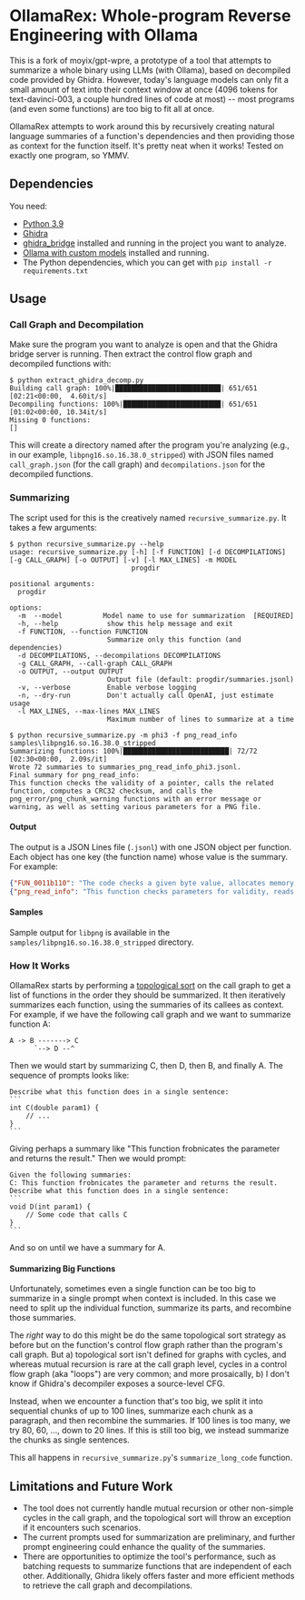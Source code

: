 # OllamaRex: Whole-program Reverse Engineering with Ollama

This is a fork of moyix/gpt-wpre, a prototype of a tool that attempts to summarize a whole binary using LLMs (with Ollama), based on decompiled code provided by Ghidra. However, today's language models can only fit a small amount of text into their context window at once (4096 tokens for text-davinci-003, a couple hundred lines of code at most) -- most programs (and even some functions) are too big to fit all at once.

OllamaRex attempts to work around this by recursively creating natural language summaries of a function's dependencies and then providing those as context for the function itself. It's pretty neat when it works! Tested on exactly one program, so YMMV.

## Dependencies

You need:
* [Python 3.9](https://www.python.org/downloads/release/python-390/)
* [Ghidra](https://ghidra-sre.org/)
* [ghidra_bridge](https://github.com/justfoxing/ghidra_bridge) installed and running in the project you want to analyze.
* [Ollama with custom models](https://ollama.com/library/phi3) installed and running.
* The Python dependencies, which you can get with `pip install -r requirements.txt`

## Usage

### Call Graph and Decompilation

Make sure the program you want to analyze is open and that the Ghidra bridge server is running. Then extract the control flow graph and decompiled functions with:

```console
$ python extract_ghidra_decomp.py
Building call graph: 100%|██████████████████████████| 651/651 [02:21<00:00,  4.60it/s]
Decompiling functions: 100%|████████████████████████| 651/651 [01:02<00:00, 10.34it/s]
Missing 0 functions:
[]
```

This will create a directory named after the program you're analyzing (e.g., in our example, `libpng16.so.16.38.0_stripped`) with JSON files named `call_graph.json` (for the call graph) and `decompilations.json` for the decompiled functions.

### Summarizing

The script used for this is the creatively named `recursive_summarize.py`. It takes a few arguments:

```console
$ python recursive_summarize.py --help
usage: recursive_summarize.py [-h] [-f FUNCTION] [-d DECOMPILATIONS] [-g CALL_GRAPH] [-o OUTPUT] [-v] [-l MAX_LINES] -m MODEL
                              progdir

positional arguments:
  progdir

options:
  -m  --model          Model name to use for summarization  [REQUIRED]
  -h, --help            show this help message and exit
  -f FUNCTION, --function FUNCTION
                        Summarize only this function (and dependencies)
  -d DECOMPILATIONS, --decompilations DECOMPILATIONS
  -g CALL_GRAPH, --call-graph CALL_GRAPH
  -o OUTPUT, --output OUTPUT
                        Output file (default: progdir/summaries.jsonl)
  -v, --verbose         Enable verbose logging
  -n, --dry-run         Don't actually call OpenAI, just estimate usage
  -l MAX_LINES, --max-lines MAX_LINES
                        Maximum number of lines to summarize at a time
```

```console
$ python recursive_summarize.py -m phi3 -f png_read_info samples\libpng16.so.16.38.0_stripped
Summarizing functions: 100%|██████████████████████████| 72/72 [02:30<00:00,  2.09s/it]
Wrote 72 summaries to summaries_png_read_info_phi3.jsonl.
Final summary for png_read_info:
This function checks the validity of a pointer, calls the related function, computes a CRC32 checksum, and calls the png_error/png_chunk_warning functions with an error message or warning, as well as setting various parameters for a PNG file.
```

#### Output

The output is a JSON Lines file (`.jsonl`) with one JSON object per function. Each object has one key (the function name) whose value is the summary. For example:

```json
{"FUN_0011b110": "The code checks a given byte value, allocates memory, reads data from a given pointer, checks two arrays for consistency, modifies certain bits from a given parameter, calculates a CRC32 checksum, and calls the png_chunk_benign_error() function with a message based on the zlib return code."}
{"png_read_info": "This function checks parameters for validity, reads data, calculates a CRC32 checksum, allocates memory, and sets values for various parameters."}
```

#### Samples

Sample output for `libpng` is available in the `samples/libpng16.so.16.38.0_stripped` directory.

### How It Works

OllamaRex starts by performing a [topological sort](https://en.wikipedia.org/wiki/Topological_sorting) on the call graph to get a list of functions in the order they should be summarized. It then iteratively summarizes each function, using the summaries of its callees as context. For example, if we have the following call graph and we want to summarize function A:

```
A -> B -------> C
      `--> D --^
```

Then we would start by summarizing C, then D, then B, and finally A. The sequence of prompts looks like:

````
Describe what this function does in a single sentence:
```
int C(double param1) {
    // ...
}
```
````

Giving perhaps a summary like "This function frobnicates the parameter and returns the result." Then we would prompt:

````
Given the following summaries:
C: This function frobnicates the parameter and returns the result.
Describe what this function does in a single sentence:
```
void D(int param1) {
    // Some code that calls C
}
```
````

And so on until we have a summary for A.

#### Summarizing Big Functions

Unfortunately, sometimes even a single function can be too big to summarize in a single prompt when context is included. In this case we need to split up the individual function, summarize its parts, and recombine those summaries.

The *right* way to do this might be do the same topological sort strategy as before but on the function's control flow graph rather than the program's call graph. But a) topological sort isn't defined for graphs with cycles, and whereas mutual recursion is rare at the call graph level, cycles in a control flow graph (aka "loops") are very common; and more prosaically, b) I don't know if Ghidra's decompiler exposes a source-level CFG.

Instead, when we encounter a function that's too big, we split it into sequential chunks of up to 100 lines, summarize each chunk as a paragraph, and then recombine the summaries. If 100 lines is too many, we try 80, 60, ..., down to 20 lines. If this is still too big, we instead summarize the chunks as single sentences.

This all happens in `recursive_summarize.py`'s `summarize_long_code` function.

## Limitations and Future Work

* The tool does not currently handle mutual recursion or other non-simple cycles in the call graph, and the topological sort will throw an exception if it encounters such scenarios.
* The current prompts used for summarization are preliminary, and further prompt engineering could enhance the quality of the summaries.
* There are opportunities to optimize the tool's performance, such as batching requests to summarize functions that are independent of each other. Additionally, Ghidra likely offers faster and more efficient methods to retrieve the call graph and decompilations.
